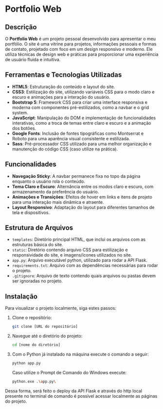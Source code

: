 # Portfolio Web

## Descrição

O **Portfolio Web** é um projeto pessoal desenvolvido para apresentar o meu portfólio. O site é uma vitrine para projetos, informações pessoais e formas de contato, projetado com foco em um design responsivo e moderno. Ele utiliza técnicas de design web e práticas para proporcionar uma experiência de usuário fluida e intuitiva.

## Ferramentas e Tecnologias Utilizadas

- **HTML5**: Estruturação do conteúdo e layout do site.
- **CSS3**: Estilização do site, utilizando variáveis CSS para o modo claro e escuro e animações para a interação do usuário.
- **Bootstrap 5**: Framework CSS para criar uma interface responsiva e moderna com componentes pré-estilizados, como a navbar e o grid system.
- **JavaScript**: Manipulação do DOM e implementação de funcionalidades interativas, como a troca de temas entre claro e escuro e a animação dos botões.
- **Google Fonts**: Inclusão de fontes tipográficas como Montserrat e Roboto para uma aparência visual consistente e estilizada.
- **Sass**: Pré-processador CSS utilizado para uma melhor organização e manutenção do código CSS (caso utilize na prática).

## Funcionalidades

- **Navegação Sticky**: A navbar permanece fixa no topo da página enquanto o usuário rola o conteúdo.
- **Tema Claro e Escuro**: Alternância entre os modos claro e escuro, com armazenamento da preferência do usuário.
- **Animações e Transições**: Efeitos de hover em links e itens de projeto para uma interação mais dinâmica e atraente.
- **Layout Responsivo**: Adaptação do layout para diferentes tamanhos de tela e dispositivos.

## Estrutura de Arquivos

- `templates`: Diretório principal HTML, que inclui os arquivos com as estruturas básica do site.
- `static`: Diretório contendo arquivo CSS para estilização e responsividade do site, e imagens/ícones utilizados no site.
- `app.py`: Arquivo executável python, utilizado para rodar a API Flask.
- `requirements.txt`: Arquivo com as dependências necessárias para rodar o projeto.
- `.gitignore`: Arquivo de texto contendo quais arquivos ou pastas devem ser ignoradas no projeto.

## Instalação

Para visualizar o projeto localmente, siga estes passos:

1. Clone o repositório:
   ```bash
   git clone [URL do repositório]

2. Navegue até o diretório do projeto:
   ```bash
   cd [nome do diretório]

3. Com o Python já instalado na máquina execute o comando a seguir:
   ```bash
   python app.py
   ```
   
   Caso utilize o Prompt de Comando do Windows execute:

   ```bash
   python.exe .\app.py\

Dessa forma, será feito o deploy da API Flask e através do http local presente no terminal de comando é possível acessar localmente as páginas do projeto.
